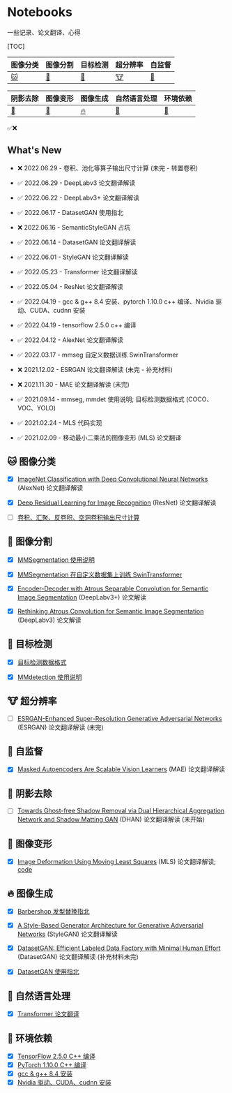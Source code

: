 # Notebooks

一些记录、论文翻译、心得

[TOC]

| 图像分类                 | 图像分割 | 目标检测 | 超分辨率 | 自监督 |
| ------------------------ | -------- | -------- | -------- | -------- |
| [:cat:](#cat-图像分类) | [:dog:](#dog-图像分割) | [:car:](#car-目标检测) | [:cow:](#cow-超分辨率) | [:fox_face:](#fox_face-自监督) |

| 阴影去除                       | 图像变形                 | 图像生成           | 自然语言处理 | 环境依赖 |
| ------------------------------ | ------------------------ | ---------------------- | ------ | ------- |
| [:hamster:](#hamster-阴影去除) | [:deer:](#deer-图像变形) | [:fire:](#fire-图像生成) | [:wolf:](#wolf-自然语言处理) | [:dragon:](#dragon-环境依赖) |

✅❌

## What's New

- ❌ 2022.06.29 - 卷积、池化等算子输出尺寸计算 (未完 - 转置卷积)

- ✅ 2022.06.29 - DeepLabv3 论文翻译解读

- ✅ 2022.06.22 - DeepLabv3+ 论文翻译解读

- ✅ 2022.06.17 - DatasetGAN 使用指北

- ❌ 2022.06.16 - SemanticStyleGAN 占坑 

- ✅ 2022.06.14 - DatasetGAN 论文翻译解读

- ✅ 2022.06.01 - StyleGAN 论文翻译解读

- ✅ 2022.05.23 - Transformer 论文翻译解读

- ✅ 2022.05.04 - ResNet 论文翻译解读

- ✅ 2022.04.19 - gcc & g++ 8.4 安装、pytorch 1.10.0 c++ 编译、Nvidia 驱动、CUDA、cudnn 安装

- ✅ 2022.04.19 - tensorflow 2.5.0 c++ 编译

- ✅ 2022.04.12 - AlexNet 论文翻译解读

- ✅ 2022.03.17 - mmseg 自定义数据训练 SwinTransformer

- ❌ 2021.12.02 - ESRGAN 论文翻译解读 (未完 - 补充材料)
- ❌ 2021.11.30 - MAE 论文翻译解读 (未完)
- ✅ 2021.09.14 - mmseg, mmdet 使用说明; 目标检测数据格式 (COCO、VOC、YOLO)
- ✅ 2021.02.24 - MLS 代码实现
- ✅ 2021.02.09 - 移动最小二乘法的图像变形 (MLS) 论文翻译



## :cat: 图像分类


- [x] [ImageNet Classification with Deep Convolutional Neural Networks](./Papers/Classification/AlexNet.md) (AlexNet) 论文翻译解读
- [x] [Deep Residual Learning for Image Recognition](./Papers/Classification/ResNet.md) (ResNet) 论文翻译解读
- [ ] [卷积、汇聚、反卷积、空洞卷积输出尺寸计算](./MachineLearning/Classification/卷积池化等算子输出尺寸计算.md)




## :dog: 图像分割

- [x] [MMSegmentation 使用说明](./MachineLearning/OpenMMLab/mmseg自定义数据训练.md)
- [x] [MMSegmentation 在自定义数据集上训练 SwinTransformer](./MachineLearning/OpenMMLab/mmseg自定义数据训练SwinTransformer.md)
- [x] [Encoder-Decoder with Atrous Separable Convolution for Semantic Image Segmentation](./Papers/Segmentation/DeepLabv3Plus.md) (DeepLabv3+) 论文解读
- [x] [Rethinking Atrous Convolution for Semantic Image Segmentation](./Papers/Segmentation/DeepLabv3.md) (DeepLabv3) 论文解读



## :car: 目标检测

- [x] [目标检测数据格式](./MachineLearning/ObjectDection/DataFormat.md)
- [x] [MMdetection 使用说明](./MachineLearning/OpenMMLab/mmdet自定义数据训练.md)



## :cow: 超分辨率

- [ ] [ESRGAN-Enhanced Super-Resolution Generative Adversarial Networks](./Papers/SuperResolution/ESRGAN.md) (ESRGAN) 论文翻译解读 (未完)



## :fox_face: 自监督

- [x] [Masked Autoencoders Are Scalable Vision Learners](./Papers/SelfSupervised/MAE.md) (MAE) 论文翻译解读



## :hamster: 阴影去除

- [ ] [Towards Ghost-free Shadow Removal via Dual Hierarchical Aggregation Network and Shadow Matting GAN]() (DHAN) 论文翻译解读 (未开始)



## :deer: 图像变形

- [x] [Image Deformation Using Moving Least Squares](./Papers/Deformation/MLS.md) (MLS) 论文翻译解读; [code](./Code/mls)



## :fire: 图像生成

- [x] [Barbershop 发型替换指北](./MachineLearning/GAN/Barbershop替换发型指北.md)
- [x] [A Style-Based Generator Architecture for Generative Adversarial Networks](./Papers/GAN/StyleGAN.md) (StyleGAN) 论文翻译解读
- [x] [DatasetGAN: Efficient Labeled Data Factory with Minimal Human Effort](./Papers/GAN/DatasetGAN.md) (DatasetGAN) 论文翻译解读 (补充材料未完)
- [x] [DatasetGAN 使用指北](./MachineLearning/GAN/DatasetGAN使用指北.md)



## :wolf: 自然语言处理

- [x] [Transformer 论文翻译](./Papers/NLP/Transformer.md)



## :dragon: 环境依赖

- [x] [TensorFlow 2.5.0 C++ 编译](./MachineLearning/Env/libtensorflow编译.md)
- [x] [PyTorch 1.10.0 C++ 编译](./MachineLearning/Env/libtorch编译.md)
- [x] [gcc & g++ 8.4 安装](./MachineLearning/Env/gcc&g++安装.md)
- [x] [Nvidia 驱动、CUDA、cudnn 安装](./MachineLearning/Env/NVIDIA驱动&CUDA&CUDNN安装.md)
